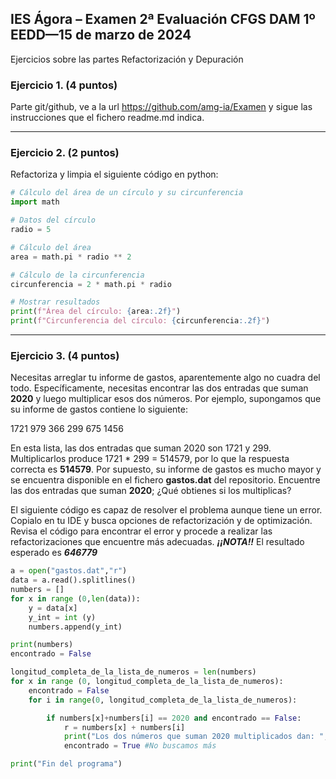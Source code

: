 ## IES Ágora – Examen 2ª Evaluación CFGS DAM 1º EEDD—15 de marzo de 2024
Ejercicios sobre las partes Refactorización y Depuración
### Ejercicio 1. (4 puntos)
Parte git/github, ve a la url https://github.com/amg-ia/Examen y sigue las instrucciones que el fichero readme.md indica.

----

### Ejercicio 2. (2 puntos)
Refactoriza y limpia el siguiente código en python:

~~~python
# Cálculo del área de un círculo y su circunferencia
import math

# Datos del círculo
radio = 5

# Cálculo del área
area = math.pi * radio ** 2

# Cálculo de la circunferencia
circunferencia = 2 * math.pi * radio

# Mostrar resultados
print(f"Área del círculo: {area:.2f}")
print(f"Circunferencia del círculo: {circunferencia:.2f}")
~~~
----

### Ejercicio 3. (4 puntos)
Necesitas arreglar tu informe de gastos, aparentemente algo no cuadra del todo.
Específicamente, necesitas encontrar las dos entradas que suman **2020** y luego multiplicar esos dos números.
Por ejemplo, supongamos que su informe de gastos contiene lo siguiente:

1721
979
366
299
675
1456

En esta lista, las dos entradas que suman 2020 son 1721 y 299. Multiplicarlos produce 1721 * 299 = 514579, por lo que la respuesta correcta es **514579**.
Por supuesto, su informe de gastos es mucho mayor y se encuentra disponible en el fichero **gastos.dat** del repositorio. Encuentre las dos entradas que suman **2020**; ¿Qué obtienes si los multiplicas?

El siguiente código es capaz de resolver el problema aunque tiene un error. Copialo en tu IDE y busca opciones de refactorización y de optimización. 
Revisa el código para encontrar el error y procede a realizar las refactorizaciones que encuentre más adecuadas.
***¡¡NOTA!!*** El resultado esperado es ***646779***
~~~python
a = open("gastos.dat","r")
data = a.read().splitlines()
numbers = []
for x in range (0,len(data)):
    y = data[x]
    y_int = int (y)
    numbers.append(y_int)

print(numbers)
encontrado = False

longitud_completa_de_la_lista_de_numeros = len(numbers)
for x in range (0, longitud_completa_de_la_lista_de_numeros):
    encontrado = False
    for i in range(0, longitud_completa_de_la_lista_de_numeros):

        if numbers[x]+numbers[i] == 2020 and encontrado == False:
            r = numbers[x] + numbers[i]
            print("Los dos números que suman 2020 multiplicados dan: ",r)
            encontrado = True #No buscamos más

print("Fin del programa")
~~~

